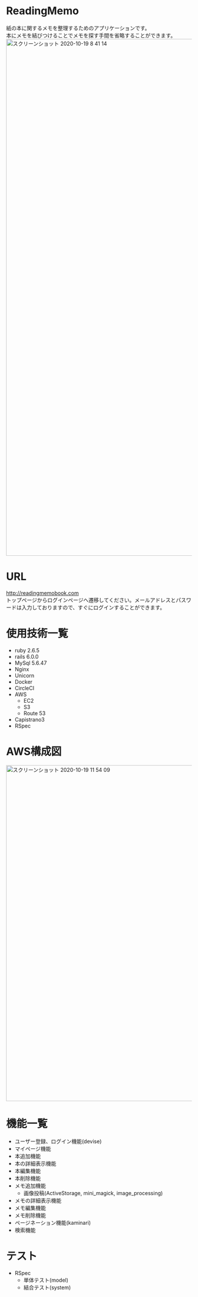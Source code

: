 # ReadingMemo

紙の本に関するメモを整理するためのアプリケーションです。  
本にメモを結びつけることでメモを探す手間を省略することができます。
<img width="1397" alt="スクリーンショット 2020-10-19 8 41 14" src="https://user-images.githubusercontent.com/69130053/96388875-dd6d2500-11e6-11eb-9183-1c21139a0aa6.png">

# URL

http://readingmemobook.com  
トップページからログインページへ遷移してください。メールアドレスとパスワードは入力しておりますので、すぐにログインすることができます。

# 使用技術一覧

- ruby 2.6.5  
- rails 6.0.0
- MySql 5.6.47
- Nginx
- Unicorn
- Docker
- CircleCI
- AWS
  - EC2
  - S3
  - Route 53
- Capistrano3
- RSpec

# AWS構成図
<img width="908" alt="スクリーンショット 2020-10-19 11 54 09" src="https://user-images.githubusercontent.com/69130053/96396312-e0c1da00-1201-11eb-975f-54bf40f18525.png">

# 機能一覧

- ユーザー登録、ログイン機能(devise)
- マイページ機能
- 本追加機能
- 本の詳細表示機能
- 本編集機能
- 本削除機能 
- メモ追加機能
  - 画像投稿(ActiveStorage, mini_magick, image_processing)
- メモの詳細表示機能
- メモ編集機能
- メモ削除機能 
- ページネーション機能(kaminari)
- 検索機能


# テスト
- RSpec
  - 単体テスト(model)
  - 結合テスト(system)  